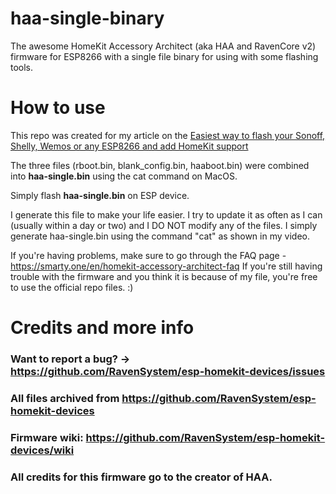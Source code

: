 # haa-single-binary
The awesome HomeKit Accessory Architect (aka HAA and RavenCore v2) firmware for ESP8266 with a single file binary for using with some flashing tools.

# How to use

This repo was created for my article on the [Easiest way to flash your Sonoff, Shelly, Wemos or any ESP8266 and add HomeKit support](https://smarty.one/posts/easiest-way-to-flash-your-sonoff-shelly-wemos-or-any-esp8266)

The three files (rboot.bin, blank_config.bin, haaboot.bin) were combined into **haa-single.bin** using the cat command on MacOS.

Simply flash **haa-single.bin** on ESP device.

I generate this file to make your life easier. I try to update it as often as I can (usually within a day or two) and I DO NOT modify any of the files. I simply generate haa-single.bin using the command "cat" as shown in my video. 

If you're having problems, make sure to go through the FAQ page - https://smarty.one/en/homekit-accessory-architect-faq
If you're still having trouble with the firmware and you think it is because of my file, you're free to use the official repo files. :)

# Credits and more info

### Want to report a bug? -> https://github.com/RavenSystem/esp-homekit-devices/issues

### All files archived from https://github.com/RavenSystem/esp-homekit-devices

### Firmware wiki: https://github.com/RavenSystem/esp-homekit-devices/wiki

### All credits for this firmware go to the creator of HAA.
